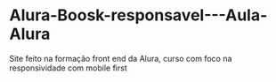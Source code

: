 # Alura-Boosk-responsavel---Aula-Alura
Site feito na formação front end da Alura, curso com foco na responsividade com mobile first
